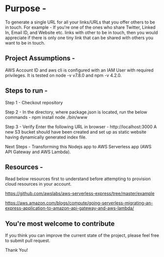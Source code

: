 # Purpose - #
To generate a single URL for all your links/URLs that you offer others to be in touch.
For example - 
If you're one of the ones who share Twitter, Linked In, Email ID, and Website etc. links with other to be in touch, then you would appreciate if there is only one tiny link that can be shared with others you want to be in touch.

## Project Assumptions - ##
AWS Account ID and aws cli is configured with an IAM User with required privileges.
It is tested on node -v v7.8.0 and npm -v 4.2.0.

## Steps to run - ##
Step 1 - Checkout repository

Step 2 - In the directory, where package.json is located, run the below commands - 
npm install
node ./bin/www

Step 3 - Verify
Enter the following URL in browser - http://localhost:3000
A new S3 bucket should have been created and set up as static website having dynamically generated index file.

Next Steps -
Transforming this Nodejs app to AWS Serverless app (AWS API Gateway and AWS Lambda).

## Resources - ##
Read below resources first to understand before attempting to provision cloud resources in your account.

https://github.com/awslabs/aws-serverless-express/tree/master/example

https://aws.amazon.com/blogs/compute/going-serverless-migrating-an-express-application-to-amazon-api-gateway-and-aws-lambda/


## You're most welcome to contribute ##
If you think you can improve the current state of the project, please feel free to submit pull request.

Thank You!